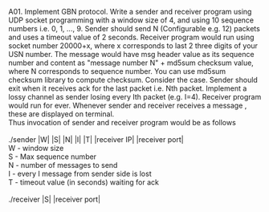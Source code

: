 A01. Implement GBN protocol. Write a sender and receiver program using UDP socket programming with a window size of 4, and using 10 sequence numbers i.e. 0, 1, ..., 9. Sender should send N (Configurable e.g. 12) packets and uses a timeout value of 2 seconds. Receiver program would run using socket number 20000+x, where x corresponds to last 2 three digits of your USN number. The message would have msg header value as its sequence number and content as "message number N" + md5sum checksum value, where N corresponds to sequence number. You can use md5sum checksum library to compute checksum. Consider the case. Sender should exit when it receives ack for the last packet i.e. Nth packet. Implement a lossy channel as sender losing every Ith packet (e.g. I=4). Receiver program would run for ever. Whenever sender and receiver receives a message , these are displayed on terminal.<br/>
Thus invocation of sender and receiver program would be as follows
<br/><br/>
./sender |W| |S| |N| |I| |T| |receiver IP| |receiver port|<br/>
  W - window size<br/>
  S - Max sequence number<br/>
  N - number of messages to send<br/>
  I - every I message from sender side is lost<br/>
  T - timeout value (in seconds) waiting for ack<br/>
<br/>
./receiver |S| |receiver port|
<br/><br/>
